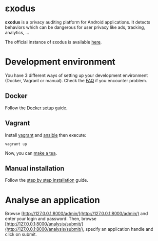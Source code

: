 # εxodus
**εxodus** is a privacy auditing platform for Android applications. It detects behaviors which can be
dangerous for user privacy like ads, tracking, analytics, …

The official instance of εxodus is available [here](https://reports.exodus-privacy.eu.org/).

# Development environment

You have 3 different ways of setting up your development environment (Docker, Vagrant or manual).
Check the [FAQ](doc/faq.md) if you encounter problem.

## Docker

Follow the [Docker setup](doc/docker.md) guide.

## Vagrant

Install [vagrant](https://www.vagrantup.com/) and [ansible](https://www.ansible.com/) then execute:

```
vagrant up
```

Now, you can [make a tea](https://wiki.laquadrature.net/TeaHouse).

## Manual installation

Follow the [step by step installation](doc/install.md) guide.

# Analyse an application

Browse [http://127.0.0.1:8000/admin/](http://127.0.0.1:8000/admin/) and enter your login and password. Then,
browse [http://127.0.0.1:8000/analysis/submit/](http://127.0.0.1:8000/analysis/submit/), specify an application handle
and click on submit.
